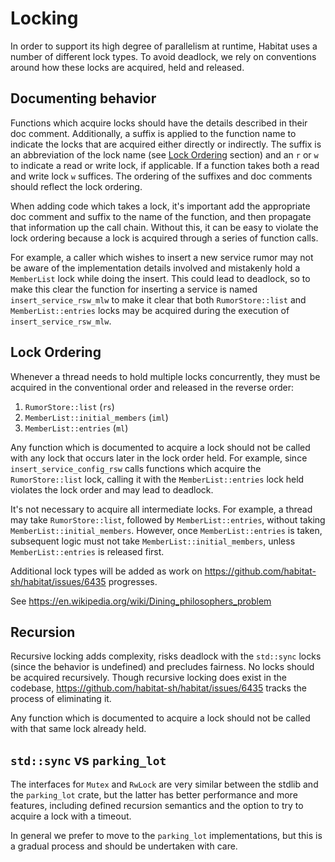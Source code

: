 # Locking

In order to support its high degree of parallelism at runtime, Habitat uses
a number of different lock types. To avoid deadlock, we rely on conventions
around how these locks are acquired, held and released.

## Documenting behavior

Functions which acquire locks should have the details described in their doc
comment. Additionally, a suffix is applied to the function name to indicate
the locks that are acquired either directly or indirectly. The suffix is an
abbreviation of the lock name (see [Lock Ordering](#lock-ordering) section)
and an `r` or `w` to indicate a read or write lock, if applicable. If a
function takes both a read and write lock `w` suffices. The ordering of the
suffixes and doc comments should reflect the lock ordering.

When adding code which takes a lock, it's important add the appropriate doc
comment and suffix to the name of the function, and then propagate that
information up the call chain. Without this, it can be easy to violate the
lock ordering because a lock is acquired through a series of function calls.

For example, a caller which wishes to insert a new service rumor may not be
aware of the implementation details involved and mistakenly hold a
`MemberList` lock while doing the insert. This could lead to deadlock, so
to make this clear the function for inserting a service is named
`insert_service_rsw_mlw` to make it clear that both `RumorStore::list` and
`MemberList::entries` locks may be acquired during the execution of
`insert_service_rsw_mlw`.

## Lock Ordering

Whenever a thread needs to hold multiple locks concurrently, they
must be acquired in the conventional order and released in the reverse order:

1. `RumorStore::list` (`rs`)
1. `MemberList::initial_members` (`iml`)
1. `MemberList::entries` (`ml`)

Any function which is documented to acquire a lock should not be called with
any lock that occurs later in the lock order held. For example, since
`insert_service_config_rsw` calls functions which acquire the
`RumorStore::list` lock, calling it with the `MemberList::entries` lock held
violates the lock order and may lead to deadlock.

It's not necessary to acquire all intermediate locks. For example, a thread
may take `RumorStore::list`, followed by `MemberList::entries`, without
taking `MemberList::initial_members`. However, once `MemberList::entries`
is taken, subsequent logic must not take `MemberList::initial_members`,
unless `MemberList::entries` is released first.

Additional lock types will be added as work on https://github.com/habitat-sh/habitat/issues/6435
progresses.

See https://en.wikipedia.org/wiki/Dining_philosophers_problem

## Recursion

Recursive locking adds complexity, risks deadlock with the `std::sync` locks
(since the behavior is undefined) and precludes fairness. No locks should be
acquired recursively. Though recursive locking does exist in the codebase,
https://github.com/habitat-sh/habitat/issues/6435 tracks the process of
eliminating it.

Any function which is documented to acquire a lock should not be called with
that same lock already held.

## `std::sync` vs `parking_lot`

The interfaces for `Mutex` and `RwLock` are very similar between the stdlib
and the `parking_lot` crate, but the latter has better performance and more
features, including defined recursion semantics and the option to try to
acquire a lock with a timeout.

In general we prefer to move to the `parking_lot` implementations, but this
is a gradual process and should be undertaken with care.
